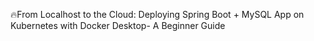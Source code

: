 🔥From Localhost to the Cloud: Deploying Spring Boot + MySQL App on Kubernetes with Docker Desktop- A Beginner Guide
